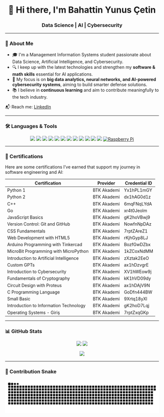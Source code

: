 
</p>

<h1 align="center">👋 Hi there, I'm Bahattin Yunus Çetin</h1>
<h3 align="center"> Data Science | AI | Cybersecurity</h3>

---

### 🌟 About Me
- 🎓 I'm a Management Information Systems student passionate about Data Science, Artificial Intelligence, and Cybersecurity.  
- 🔍 I keep up with the latest technologies and strengthen my **software & math skills** essential for AI applications.  
- 🎯 My focus is on **big data analytics, neural networks, and AI-powered cybersecurity systems**, aiming to build smarter defense solutions.  
- 📚 I believe in **continuous learning** and aim to contribute meaningfully to the tech industry.  

📬 Reach me: [LinkedIn](https://www.linkedin.com/in/bahattin-yunus-%C3%A7etin/)

---

### 🛠️ Languages & Tools
<p align="center">
  <a href="https://www.python.org"><img src="https://img.shields.io/badge/Python-3776AB?style=for-the-badge&logo=python&logoColor=white"/></a>
  <a href="https://isocpp.org/"><img src="https://img.shields.io/badge/C++-00599C?style=for-the-badge&logo=c%2B%2B&logoColor=white"/></a>
  <a href="https://go.dev/"><img src="https://img.shields.io/badge/Go-00ADD8?style=for-the-badge&logo=go&logoColor=white"/></a>
  <a href="https://developer.mozilla.org/en-US/docs/Web/JavaScript"><img src="https://img.shields.io/badge/JavaScript-F7DF1E?style=for-the-badge&logo=javascript&logoColor=black"/></a>
  <a href="https://developer.mozilla.org/en-US/docs/Web/HTML"><img src="https://img.shields.io/badge/HTML5-E34F26?style=for-the-badge&logo=html5&logoColor=white"/></a>
  <a href="https://developer.mozilla.org/en-US/docs/Web/CSS"><img src="https://img.shields.io/badge/CSS3-1572B6?style=for-the-badge&logo=css3&logoColor=white"/></a>
  <a href="https://git-scm.com/"><img src="https://img.shields.io/badge/Git-F05032?style=for-the-badge&logo=git&logoColor=white"/></a>
  <a href="https://www.arduino.cc/"><img src="https://img.shields.io/badge/Arduino-00979D?style=for-the-badge&logo=arduino&logoColor=white"/></a>
  <a href="https://micropython.org/"><img src="https://img.shields.io/badge/MicroPython-2D2D2D?style=for-the-badge&logo=micropython&logoColor=white"/></a>
  <a href="https://smallbasic.github.io/"><img src="https://img.shields.io/badge/Small%20Basic-68217A?style=for-the-badge&logo=small-basic&logoColor=white"/></a>
  <a href="https://en.cppreference.com/w/c/language"><img src="https://img.shields.io/badge/C-555555?style=for-the-badge&logo=c&logoColor=white"/></a>
  <a href="https://mblock.makeblock.com/"><img src="https://img.shields.io/badge/mBlock-0096D6?style=for-the-badge&logo=makeblock&logoColor=white"/></a>
  <a href="https://www.raspberrypi.org/" target="_blank" rel="noreferrer">
  <img src="https://img.shields.io/badge/Raspberry%20Pi-A22846?style=for-the-badge&logo=raspberrypi&logoColor=white" alt="Raspberry Pi" />
</a>

</p>

---

### 📜 Certifications
Here are some certifications I’ve earned that support my journey in software engineering and AI:

| Certification | Provider | Credential ID |
|---------------|-----------|---------------|
| Python 1 | BTK Akademi | Yx1hPL1mGY |
| Python 2 | BTK Akademi | dx1hAG0d1z |
| C++ | BTK Akademi | 6mqFNqLYdA |
| Go | BTK Akademi | xr4t0Jeolm |
| JavaScript Basics | BTK Akademi | gK2hoVBwj9 |
| Version Control: Git and GitHub | BTK Akademi | NowfnNpDAz |
| CSS Fundamentals | BTK Akademi | 7rptZAreZ1 |
| Web Development with HTML5 | BTK Akademi | rKjhGyp8LJ |
| Arduino Programming with Tinkercad | BTK Akademi | BozfGwDZbx |
| MicroBit Programming with MicroPython | BTK Akademi | 1kZCoxNdMM |
| Introduction to Artificial Intelligence | BTK Akademi | zXztak2EeO |
| Custom GPTs | BTK Akademi | ax1hDzvgrE |
| Introduction to Cybersecurity | BTK Akademi | XV1hWEow9j |
| Fundamentals of Cryptography | BTK Akademi | kK1hVD09dy |
| Circuit Design with Proteus | BTK Akademi | ax1hDAjV9N |
| C Programming Language | BTK Akademi | GoDfn444BW |
| Small Basic | BTK Akademi | 9Xrtq18yXl |
| Introduction to Information Technology | BTK Akademi | gK2hoD7Lqj |
| Operating Systems - Giriş | BTK Akademi | 7rptZxqGKp |

---

### 📊 GitHub Stats
<p align="center">
  <img src="https://github-readme-stats.vercel.app/api?username=bahattinyunus&show_icons=true&theme=tokyonight" height="160"/>
  <img src="https://github-readme-stats.vercel.app/api/top-langs?username=bahattinyunus&layout=compact&theme=tokyonight" height="160"/>
</p>

<p align="center">
  <img src="https://github-readme-streak-stats.herokuapp.com/?user=bahattinyunus&theme=tokyonight" height="180"/>
</p>

---

### 🐍 Contribution Snake
<p align="center">
  <img src="https://raw.githubusercontent.com/bahattinyunus/bahattinyunus/output/github-contribution-grid-snake.svg" alt="snake animation"/>
</p>

